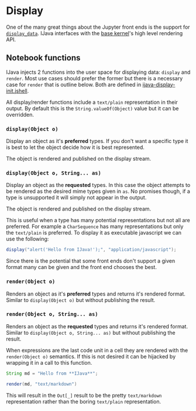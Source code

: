 # Display

One of the many great things about the Jupyter front ends is the support for [`display_data`](http://jupyter-client.readthedocs.io/en/stable/messaging.html#display-data). IJava interfaces with the [base kernel](https://github.com/SpencerPark/jupyter-jvm-basekernel)'s high level rendering API.

## Notebook functions

IJava injects 2 functions into the user space for displaying data: `display` and `render`. Most use cases should prefer the former but there is a necessary case for `render` that is outline below. Both are defined in [ijava-display-init.jshell](/src/main/resources/ijava-display-init.jshell).

All display/render functions include a `text/plain` representation in their output. By default this is the `String.valueOf(Object)` value but it can be overridden.

### `display(Object o)`

Display an object as it's **preferred** types. If you don't want a specific type it is best to let the object decide how it is best represented.

The object is rendered and published on the display stream.

### `display(Object o, String... as)`

Display an object as the **requested** types. In this case the object attempts to be rendered as the desired mime types given in `as`. No promises though, if a type is unsupported it will simply not appear in the output.

The object is rendered and published on the display stream.

This is useful when a type has many potential representations but not all are preferred. For example a `CharSequence` has many representations but only the `text/plain` is preferred. To display it as executable javascript we can use the following:

```java
display("alert('Hello from IJava!');", "application/javascript");
```

Since there is the potential that some front ends don't support a given format many can be given and the front end chooses the best.

### `render(Object o)`

Renders an object as it's **preferred** types and returns it's rendered format. Similar to `display(Object o)` but without publishing the result.

### `render(Object o, String... as)`

Renders an object as the **requested** types and returns it's rendered format. Similar to `display(Object o, String... as)` but without publishing the result.

When expressions are the last code unit in a cell they are rendered with the `render(Object o)` semantics. If this is not desired it can be hijacked by wrapping it in a call to this function.

```java
String md = "Hello from **IJava**";

render(md, "text/markdown")
```

This will result in the `Out[_]` result to be the pretty `text/markdown` representation rather than the boring `text/plain` representation.


